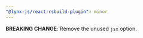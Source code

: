 ```yaml
---
"@lynx-js/react-rsbuild-plugin": minor
---
```


**BREAKING CHANGE**: Remove the unused `jsx` option.
